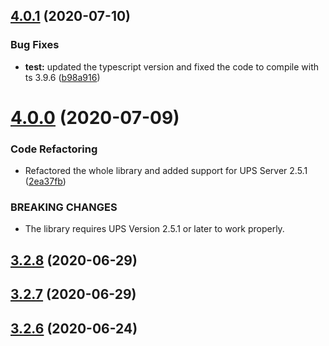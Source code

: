 ## [4.0.1](https://github.com/aerogear/unifiedpush-admin-client/compare/4.0.0...4.0.1) (2020-07-10)


### Bug Fixes

* **test:** updated the typescript version and fixed the code to compile with ts 3.9.6 ([b98a916](https://github.com/aerogear/unifiedpush-admin-client/commit/b98a91670c606f429c28c110fae6b07f0105a014))



# [4.0.0](https://github.com/aerogear/unifiedpush-admin-client/compare/3.2.8...4.0.0) (2020-07-09)


### Code Refactoring

* Refactored the whole library and added support for UPS Server 2.5.1 ([2ea37fb](https://github.com/aerogear/unifiedpush-admin-client/commit/2ea37fb72bff151430e5920b7eb0e6516b60cf5e))


### BREAKING CHANGES

* The library requires UPS Version 2.5.1 or later to work properly.



## [3.2.8](https://github.com/aerogear/unifiedpush-admin-client/compare/3.2.7...3.2.8) (2020-06-29)



## [3.2.7](https://github.com/aerogear/unifiedpush-admin-client/compare/3.2.6...3.2.7) (2020-06-29)



## [3.2.6](https://github.com/aerogear/unifiedpush-admin-client/compare/3.2.5...3.2.6) (2020-06-24)



